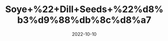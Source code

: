 ---
title: 'Soye+%22+Dill+Seeds+%22%d8%b3%d9%88%db%8c%d8%a7'
date: '2022-10-10' 
metatag: '' 
inventory: '0' 
draft: false 
# meta description 
shortDescripton: 'Dill%ef%bf%bdacts+as+a+laxative+and+improves+the+functioning+of+your+digestive+system%2c+cleansing+your+bowels.+Apart+from+being+high+in+Vitamin+C%2c+this+herb+also+contains+a+lot+of+Vitamin+B-6%2c+Iron%2c+Magnesium%2c+Calcium%2c+Vitamin+A%2c+Potassium%2c+and+other+'
description: 'Seed'
longdescription: ''
featured: True
# product Price
price: '30.0'
# Product Short Description
shortDescription: 'Dill%ef%bf%bdacts+as+a+laxative+and+improves+the+functioning+of+your+digestive+system%2c+cleansing+your+bowels.+Apart+from+being+high+in+Vitamin+C%2c+this+herb+also+contains+a+lot+of+Vitamin+B-6%2c+Iron%2c+Magnesium%2c+Calcium%2c+Vitamin+A%2c+Potassium%2c+and+other+'
productID: '3CD11759-1529-ED11-9968-005056B3A416'
type: 'products'
category: 'Seed' 
thumnailproduct: 'https://eraconnect.blob.core.windows.net/product-images/aminsaddiquidawakhana/3CD11759-1529-ED11-9968-005056B3A416.webp' 
images:
  - image: 'https://eraconnect.blob.core.windows.net/product-images/aminsaddiquidawakhana/3CD11759-1529-ED11-9968-005056B3A416.webp'  
Variants:
---